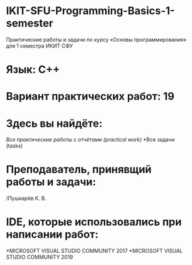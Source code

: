 # IKIT-SFU-Programming-Basics-1-semester
Практические работы и задачи по курсу «Основы программирования» для 1 семестра ИКИТ СФУ
# Язык: С++
# Вариант практических работ: 19
# Здесь вы найдёте:
*Все практические работы с отчётами (practical work)*
*Все задачи (tasks)
# Преподаватель, принявщий работы и задачи:
/Пушкарёв К. В.
# IDE, которые использовались при написании работ:
*MICROSOFT VISUAL STUDIO COMMUNITY 2017
*MICROSOFT VISUAL STUDIO COMMUNITY 2019
